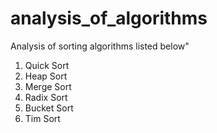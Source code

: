 # analysis_of_algorithms

Analysis of sorting algorithms listed below"
1. Quick Sort
2. Heap Sort
3. Merge Sort
4. Radix Sort
5. Bucket Sort
6. Tim Sort
   
   
